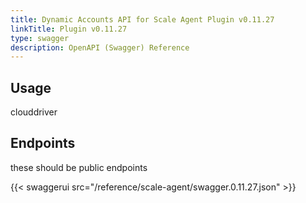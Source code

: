 ```yaml
---
title: Dynamic Accounts API for Scale Agent Plugin v0.11.27
linkTitle: Plugin v0.11.27
type: swagger
description: OpenAPI (Swagger) Reference 
---
```


## Usage 

clouddriver

## Endpoints
these should be public endpoints 

{{< swaggerui src="/reference/scale-agent/swagger.0.11.27.json" >}}